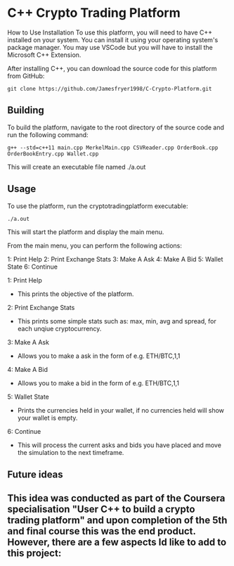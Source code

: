 # C++ Crypto Trading Platform

How to Use
Installation
To use this platform, you will need to have C++ installed on your system. You can install it using your operating system's package manager.
You may use VSCode but you will have to install the Microsoft C++ Extension.

After installing C++, you can download the source code for this platform from GitHub:

```
git clone https://github.com/Jamesfryer1998/C-Crypto-Platform.git 
```

## Building
To build the platform, navigate to the root directory of the source code and run the following command:

```
g++ --std=c++11 main.cpp MerkelMain.cpp CSVReader.cpp OrderBook.cpp OrderBookEntry.cpp Wallet.cpp
```

This will create an executable file named ./a.out

## Usage
To use the platform, run the cryptotradingplatform executable:

```
./a.out
```

This will start the platform and display the main menu.

From the main menu, you can perform the following actions:

1: Print Help
2: Print Exchange Stats
3: Make A Ask
4: Make A Bid
5: Wallet State
6: Continue

1: Print Help
- This prints the objective of the platform.

2: Print Exchange Stats
- This prints some simple stats such as: max, min, avg and spread, for each unqiue cryptocurrency.

3: Make A Ask
- Allows you to make a ask in the form of e.g. ETH/BTC,1,1

4: Make A Bid
- Allows you to make a bid in the form of e.g. ETH/BTC,1,1

5: Wallet State
- Prints the currencies held in your wallet, if no currencies held will show your wallet is empty.

6: Continue
- This will process the current asks and bids you have placed and move the simulation to the next timeframe.

## Future ideas
This idea was conducted as part of the Coursera specialisation "User C++ to build a crypto trading platform" 
and upon completion of the 5th and final course this was the end product. However, there are a few aspects
Id like to add to this project:
- 
